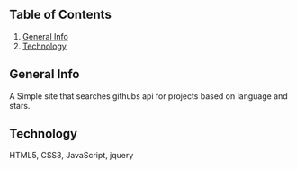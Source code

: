 ## Table of Contents
1. [General Info](#general-info)
2. [Technology](#technology) 
## General Info
A  Simple site that searches githubs api for projects based on language and stars. 

## Technology
HTML5, CSS3, JavaScript, jquery
